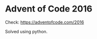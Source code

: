 Advent of Code 2016
===================

Check: https://adventofcode.com/2016

Solved using python.
